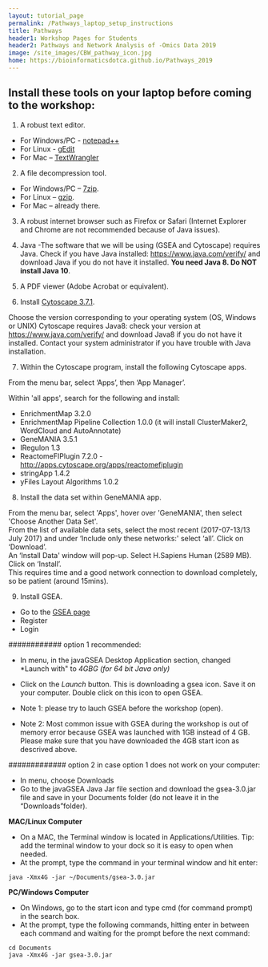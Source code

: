 ```yaml
---
layout: tutorial_page
permalink: /Pathways_laptop_setup_instructions
title: Pathways
header1: Workshop Pages for Students
header2: Pathways and Network Analysis of -Omics Data 2019
image: /site_images/CBW_pathway_icon.jpg
home: https://bioinformaticsdotca.github.io/Pathways_2019
---
```


## Install these tools on your laptop before coming to the workshop:

1) A robust text editor.   

* For Windows/PC - [notepad++](http://notepad-plus-plus.org/)  
* For Linux - [gEdit](http://projects.gnome.org/gedit/)  
* For Mac – [TextWrangler](http://www.barebones.com/products/textwrangler/download.html)

2) A file decompression tool.  

* For Windows/PC – [7zip](http://www.7-zip.org/).  
* For Linux – [gzip](http://www.gzip.org).   
* For Mac – already there.

3) A robust internet browser such as Firefox or Safari (Internet Explorer and Chrome are not recommended because of Java issues).

4) Java -The software that we will be using (GSEA and Cytoscape) requires Java. Check if you have Java installed: https://www.java.com/verify/ and download Java if you do not have it installed. **You need Java 8. Do NOT install Java 10**.

5) A PDF viewer (Adobe Acrobat or equivalent).

6) Install [Cytoscape 3.7.1](https://cytoscape.org/download-platforms.html).  

Choose the version corresponding to your operating system (OS, Windows or UNIX) 
Cytoscape requires Java8: check your version at  https://www.java.com/verify/ and download Java8 if you do not have it installed. Contact your system administrator if you have trouble with Java installation. 

7) Within the Cytoscape program, install the following Cytoscape apps.  

From the menu bar, select ‘Apps’, then ‘App Manager’.
 
Within 'all apps', search for the following and install:  

 * EnrichmentMap 3.2.0
 * EnrichmentMap Pipeline Collection 1.0.0 (it will install ClusterMaker2, WordCloud and AutoAnnotate) 
 * GeneMANIA 3.5.1
 * IRegulon  1.3
 * ReactomeFIPlugin 7.2.0 - http://apps.cytoscape.org/apps/reactomefiplugin  
 * stringApp 1.4.2
 * yFiles Layout Algorithms	1.0.2	
 
 
8) Install the data set within GeneMANIA app.

From the menu bar, select 'Apps', hover over 'GeneMANIA', then select 'Choose Another Data Set'.  
From the list of available data sets, select the most recent (2017-07-13/13 July 2017) and under ‘Include only these networks:' select ‘all’. Click on ‘Download’.  
An ‘Install Data' window will pop-up. Select H.Sapiens Human (2589 MB). Click on ‘Install’.  
This requires time and a good network connection to download completely, so be patient (around 15mins).  

  
9) Install GSEA.  

 * Go to the [GSEA page](http://www.broadinstitute.org/gsea/index.jsp)    
 * Register  
 * Login  
 
 ############ option 1 recommended:
 
 * In menu, in the javaGSEA Desktop Application section, changed *Launch with" to *4GBG (for 64 bit Java only)*  
 * Click on the *Launch* button. This is downloading a gsea icon. Save it on your computer. Double click on this icon to 
 open GSEA.
 
  * Note 1: please try to lauch GSEA before the workshop (open).
  * Note 2: Most common issue with GSEA during the workshop is out of memory error because GSEA was launched with 1GB instead of 4 GB. Please make sure that you have downloaded the 4GB start icon as descrived above.
 
 

 ############# option 2 in case option 1 does not work on your computer:
 
 * In menu, choose Downloads 
 * Go to the javaGSEA Java Jar file section and download the gsea-3.0.jar file and save in your Documents folder (do not leave it in the “Downloads”folder).  
 
**MAC/Linux Computer** 

* On a MAC, the Terminal window is located in Applications/Utilities. Tip: add the terminal window to your dock so it is easy to open when needed.  
* At the prompt, type the command in your terminal window and hit enter:

```
java -Xmx4G -jar ~/Documents/gsea-3.0.jar
```

**PC/Windows Computer** 

* On Windows, go to the start icon and type cmd (for command prompt) in the search box.  
* At the prompt, type the following commands, hitting enter in between each command and waiting for the prompt before the next command:

```
cd Documents
java -Xmx4G -jar gsea-3.0.jar
```
